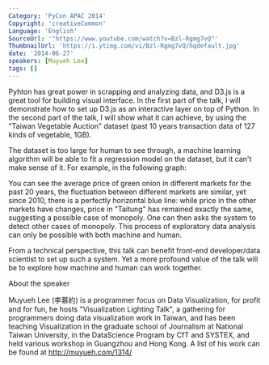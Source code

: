 ```yaml
---
Category: 'PyCon APAC 2014'
Copyright: 'creativeCommon'
Language: 'English'
SourceUrl: '"https://www.youtube.com/watch?v=Bzl-Rgmg7vQ"'
ThumbnailUrl: 'https://i.ytimg.com/vi/Bzl-Rgmg7vQ/hqdefault.jpg'
date: '2014-06-27'
speakers: [Muyueh Lee]
tags: []
---
```

Pyhton has great power in scrapping and analyzing data, and D3.js is a great tool for building visual interface. In the first part of the talk, I will demonstrate how to set up D3.js as an interactive layer on top of Python. In the second part of the talk, I will show what it can achieve, by using the "Taiwan Vegetable Auction" dataset (past 10 years transaction data of 127 kinds of vegetable, 1GB).

The dataset is too large for human to see through, a machine learning algorithm will be able to fit a regression model on the dataset, but it can't make sense of it. For example, in the following graph: 

You can see the average price of green onion in different markets for the past 20 years, the fluctuation between different markets are similar, yet since 2010, there is a perfectly horizontal blue line: while price in the other markets have changes, price in "Taitung" has remained exactly the same, suggesting a possible case of monopoly. One can then asks the system to detect other cases of monopoly. This process of exploratory data analysis can only be possible with both machine and human. 

From a technical perspective, this talk can benefit front-end developer/data scientist to set up such a system. Yet a more profound value of the talk will be to explore how machine and human can work together. 


About the speaker

Muyueh Lee (李慕約) is a programmer focus on Data Visualization, for profit and for fun, he hosts "Visualization Lighting Talk", a gathering for programmers doing data visualization work in Taiwan, and has been teaching Visualization in the graduate school of Journalism at National Taiwan University, in the DataScience Program by CfT and SYSTEX, and held various workshop in Guangzhou and Hong Kong. A list of his work can be found at http://muyueh.com/1314/